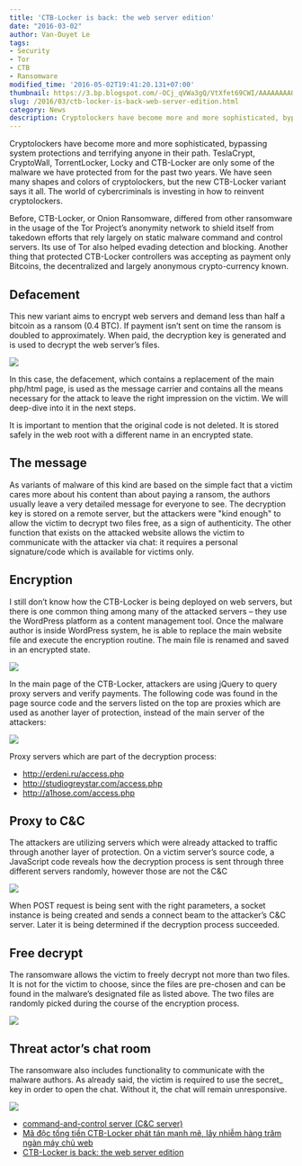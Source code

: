 ```yaml
---
title: 'CTB-Locker is back: the web server edition'
date: "2016-03-02"
author: Van-Duyet Le
tags:
- Security
- Tor
- CTB
- Ransomware
modified_time: '2016-05-02T19:41:20.131+07:00'
thumbnail: https://3.bp.blogspot.com/-OCj_qVWa3gQ/VtXfet69CWI/AAAAAAAAQiY/xhQ9CDVm7cg/s1600/ctb_locker_en_1.png
slug: /2016/03/ctb-locker-is-back-web-server-edition.html
category: News
description: Cryptolockers have become more and more sophisticated, bypassing system protections and terrifying anyone in their path. TeslaCrypt, CryptoWall, TorrentLocker, Locky and CTB-Locker are only some of the malware we have protected from for the past two years. We have seen many shapes and colors of cryptolockers, but the new CTB-Locker variant says it all. The world of cybercriminals is investing in how to reinvent cryptolockers.
---
```


Cryptolockers have become more and more sophisticated, bypassing system protections and terrifying anyone in their path. TeslaCrypt, CryptoWall, TorrentLocker, Locky and CTB-Locker are only some of the malware we have protected from for the past two years. We have seen many shapes and colors of cryptolockers, but the new CTB-Locker variant says it all. The world of cybercriminals is investing in how to reinvent cryptolockers.

Before, CTB-Locker, or Onion Ransomware, differed from other ransomware in the usage of the Tor Project’s anonymity network to shield itself from takedown efforts that rely largely on static malware command and control servers. Its use of Tor also helped evading detection and blocking. Another thing that protected CTB-Locker controllers was accepting as payment only Bitcoins, the decentralized and largely anonymous crypto-currency known.  

## Defacement

This new variant aims to encrypt web servers and demand less than half a bitcoin as a ransom (0.4 BTC). If payment isn’t sent on time the ransom is doubled to approximately. When paid, the decryption key is generated and is used to decrypt the web server’s files.  

![](https://3.bp.blogspot.com/-OCj_qVWa3gQ/VtXfet69CWI/AAAAAAAAQiY/xhQ9CDVm7cg/s1600/ctb_locker_en_1.png)

In this case, the defacement, which contains a replacement of the main php/html page, is used as the message carrier and contains all the means necessary for the attack to leave the right impression on the victim. We will deep-dive into it in the next steps.

It is important to mention that the original code is not deleted. It is stored safely in the web root with a different name in an encrypted state. 

## The message

As variants of malware of this kind are based on the simple fact that a victim cares more about his content than about paying a ransom, the authors usually leave a very detailed message for everyone to see.  The decryption key is stored on a remote server, but the attackers were "kind enough" to allow the victim to decrypt two files free, as a sign of authenticity.  The other function that exists on the attacked website allows the victim to communicate with the attacker via chat: it requires a personal signature/code which is available for victims only. 

## Encryption


I still don’t know how the CTB-Locker is being deployed on web servers, but there is one common thing among many of the attacked servers – they use the WordPress platform as a content management tool.  Once the malware author is inside WordPress system, he is able to replace the main website file and execute the encryption routine. The main file is renamed and saved in an encrypted state.  

![](https://2.bp.blogspot.com/-KeL8Xa2g9EI/VtXgdX9FmvI/AAAAAAAAQik/xAOvU-5ufuE/s1600/ctb_locker_en_4-768x313.png)

In the main page of the CTB-Locker, attackers are using jQuery to query proxy servers and verify payments. The following code was found in the page source code and the servers listed on the top are proxies which are used as another layer of protection, instead of the main server of the attackers:  

![](https://1.bp.blogspot.com/-S3P0-rrNufE/VtXgnUhUZXI/AAAAAAAAQis/58zLPLPHQjQ/s1600/ctb_locker_en_5-768x568.png)

Proxy servers which are part of the decryption process:  

- http://erdeni.ru/access.php
- http://studiogreystar.com/access.php
- http://a1hose.com/access.php

## Proxy to C&C


The attackers are utilizing servers which were already attacked to traffic through another layer of protection. On a victim server’s source code, a JavaScript code reveals how the decryption process is sent through three different servers randomly, however those are not the C&C

![](https://2.bp.blogspot.com/-4cIUzg45kiw/VtXhNdhRtQI/AAAAAAAAQi0/3JZi_4Pb1kM/s1600/ctb_locker_en_9.png)

When POST request is being sent with the right parameters, a socket instance is being created and sends a connect beam to the attacker’s C&C server. Later it is being determined if the decryption process succeeded.

## Free decrypt

The ransomware allows the victim to freely decrypt not more than two files. It is not for the victim to choose, since the files are pre-chosen and can be found in the malware’s designated file as listed above. The two files are randomly picked during the course of the encryption process.  

![](https://2.bp.blogspot.com/-WnJW97tIi9o/VtXhlHay7nI/AAAAAAAAQjA/O87ECLotvsQ/s1600/ctb_locker_en_6.png)

## Threat actor’s chat room

The ransomware also includes functionality to communicate with the malware authors. As already said, the victim is required to use the secret_ key in order to open the chat. Without it, the chat will remain unresponsive.  

![](https://3.bp.blogspot.com/-aXi6sGBiuwM/VtXh77RoDRI/AAAAAAAAQjM/JPrASyN5tvc/s1600/ctb_locker_en_8.png)

- [command-and-control server (C&C server)](http://whatis.techtarget.com/definition/command-and-control-server-CC-server)
- [Mã độc tống tiền CTB-Locker phát tán mạnh mẽ, lây nhiễm hàng trăm ngàn máy chủ web](http://securitydaily.net/ma-doc-tong-tien-ctb-locker-phat-tan-manh-me-lay-nhiem-hang-tram-ngan-may-chu-web/)
- [CTB-Locker is back: the web server edition](https://securelist.com/blog/research/73989/ctb-locker-is-back-the-web-server-edition/)
